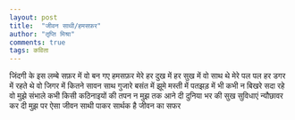 ```yaml
---
layout: post
title:  "जीवन साथी/हमसफ़र"
author: "तृप्ति मिश्रा"
comments: true
tags: कविता
---
```


जिंदगी के इस लम्बे सफ़र में
वो बन  गए हमसफ़र मेरे 
हर दुख में हर सुख में
वो साथ थे मेरे
पल पल हर डगर में
रहते थे वो जिगर में
कितने सावन साथ गुजारे
बसंत में झूमे  मस्ती में
पतझड़ में भी कभी न बिखरे
सदा रहे वो मुझे संभाले
कभी किसी कठिनाइयों की 
तपन न मुझ तक आने दी
दुनिया भर की सुख सुविधाएं
न्यौछावर कर दी मुझ पर
ऐसा जीवन साथी पाकर
सार्थक है जीवन का सफर
